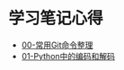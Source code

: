 # 学习笔记心得  

* [00-常用Git命令整理](https://github.com/chenjiandongx/learning-notes/blob/master/00-%E5%B8%B8%E7%94%A8Git%E5%91%BD%E4%BB%A4%E6%95%B4%E7%90%86.md)  
* [01-Python中的编码和解码](https://github.com/chenjiandongx/learning-notes/blob/master/01-Python%E4%B8%AD%E7%9A%84%E7%BC%96%E7%A0%81%E5%92%8C%E8%A7%A3%E7%A0%81.md)

